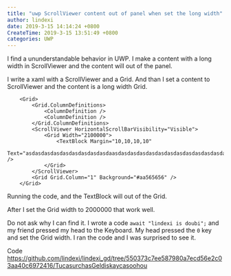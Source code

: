```yaml
---
title: "uwp ScrollViewer content out of panel when set the long width"
author: lindexi
date: 2019-3-15 14:14:24 +0800
CreateTime: 2019-3-15 13:51:49 +0800
categories: UWP
---
```


I find a ununderstandable behavior in UWP. I make a content with a long width in ScrollViewer and the content will out of the panel.

<!--more-->


<!-- csdn -->

I write a xaml with a ScrollViewer and a Grid. And than I set a content to ScrollViewer and the content is a long width Grid.

```xaml
    <Grid>
        <Grid.ColumnDefinitions>
            <ColumnDefinition />
            <ColumnDefinition />
        </Grid.ColumnDefinitions>
        <ScrollViewer HorizontalScrollBarVisibility="Visible">
            <Grid Width="2100000">
                <TextBlock Margin="10,10,10,10"
                    Text="asdasdasdasdasdasdasdasdasdaasdasdasdasdasdasdasdasdasdasdasdasdasdasdaasdasdasdasdasdasdasdasdasdasdasdasdasdasdaasdasdasdasdasdasdasdasdasdasdasdasdasd" />
            </Grid>
        </ScrollViewer>
        <Grid Grid.Column="1" Background="#aa565656" />
    </Grid>
```

Running the code, and the TextBlock will out of the Grid.

After I set the Grid width to 2000000 that work well.

Do not ask why I can find it. I wrote a code `await "lindexi is doubi";` and my friend pressed my head to the Keyboard. My head pressed the `0` key and set the Grid width. I ran the code and I was surprised to see it.

Code https://github.com/lindexi/lindexi_gd/tree/550373c7ee587980a7ecd56e2c03aa40c6972416/TucasurchasGeldiskaycasoohou
